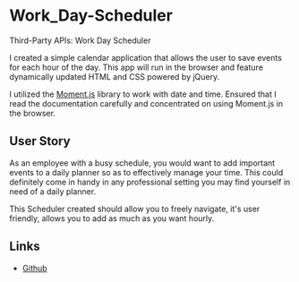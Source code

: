 # Work_Day-Scheduler

Third-Party APIs: Work Day Scheduler

I created a simple calendar application that allows the user to save events for each hour of the day. This app will run in the browser and feature dynamically updated HTML and CSS powered by jQuery.

I utilized the [Moment.js](https://momentjs.com/) library to work with date and time. Ensured that I read the documentation carefully and concentrated on using Moment.js in the browser.

## User Story

As an employee with a busy schedule, you would want to add important events to a daily planner so as to effectively manage your time. This could definitely come in handy in any professional setting you may find yourself in need of a daily planner.

This Scheduler created should allow you to freely navigate, it's user friendly, allows you to add as much as you want hourly.

## Links

- [Github](https://fo-beep.github.io/Faithfuls-Work-Day-Scheduler/)
